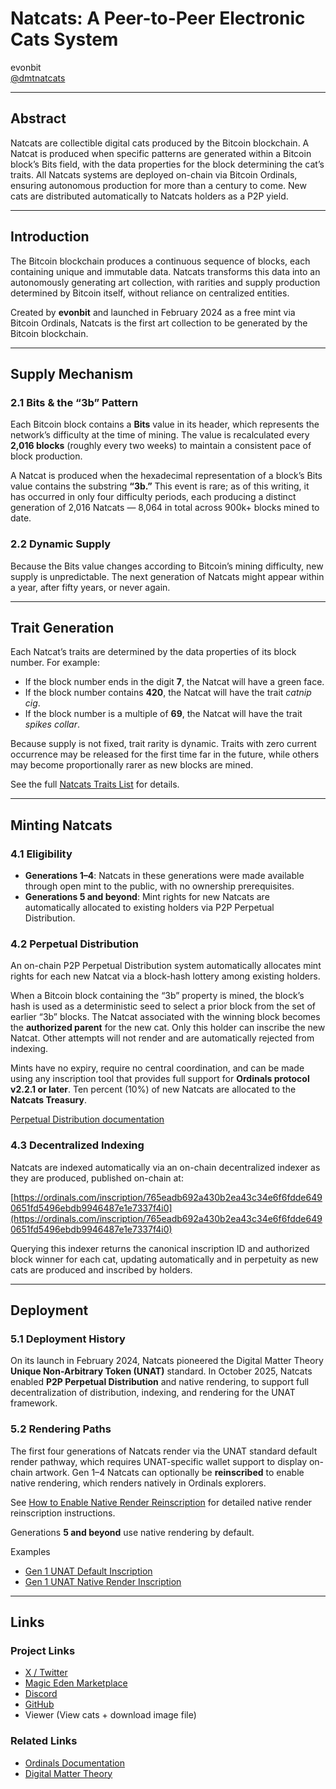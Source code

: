 # Natcats: A Peer-to-Peer Electronic Cats System  
evonbit  
[@dmtnatcats](https://x.com/dmtnatcats)  

---

## Abstract  
Natcats are collectible digital cats produced by the Bitcoin blockchain. A Natcat is produced when specific patterns are generated within a Bitcoin block’s Bits field, with the data properties for the block determining the cat’s traits. All Natcats systems are deployed on-chain via Bitcoin Ordinals, ensuring autonomous production for more than a century to come. New cats are distributed automatically to Natcats holders as a P2P yield.  

---

## Introduction  
The Bitcoin blockchain produces a continuous sequence of blocks, each containing unique and immutable data. Natcats transforms this data into an autonomously generating art collection, with rarities and supply production determined by Bitcoin itself, without reliance on centralized entities.  

Created by **evonbit** and launched in February 2024 as a free mint via Bitcoin Ordinals, Natcats is the first art collection to be generated by the Bitcoin blockchain.  

---

## Supply Mechanism  

### 2.1 Bits & the “3b” Pattern  
Each Bitcoin block contains a **Bits** value in its header, which represents the network’s difficulty at the time of mining. The value is recalculated every **2,016 blocks** (roughly every two weeks) to maintain a consistent pace of block production.  

A Natcat is produced when the hexadecimal representation of a block’s Bits value contains the substring **“3b.”** This event is rare; as of this writing, it has occurred in only four difficulty periods, each producing a distinct generation of 2,016 Natcats — 8,064 in total across 900k+ blocks mined to date.  

### 2.2 Dynamic Supply  
Because the Bits value changes according to Bitcoin’s mining difficulty, new supply is unpredictable. The next generation of Natcats might appear within a year, after fifty years, or never again.  

---

## Trait Generation  
Each Natcat’s traits are determined by the data properties of its block number. For example:  

- If the block number ends in the digit **7**, the Natcat will have a green face.  
- If the block number contains **420**, the Natcat will have the trait *catnip cig*.  
- If the block number is a multiple of **69**, the Natcat will have the trait *spikes collar*.  

Because supply is not fixed, trait rarity is dynamic. Traits with zero current occurrence may be released for the first time far in the future, while others may become proportionally rarer as new blocks are mined.  

See the full [Natcats Traits List](https://github.com/evonbit/bitcoin-native-systems/blob/main/Natcats/02-natcats-traits.md) for details.  

---

## Minting Natcats  

### 4.1 Eligibility  
- **Generations 1–4**: Natcats in these generations were made available through open mint to the public, with no ownership prerequisites.  
- **Generations 5 and beyond**: Mint rights for new Natcats are automatically allocated to existing holders via P2P Perpetual Distribution.  

### 4.2 Perpetual Distribution  
An on-chain P2P Perpetual Distribution system automatically allocates mint rights for each new Natcat via a block-hash lottery among existing holders.  

When a Bitcoin block containing the “3b” property is mined, the block’s hash is used as a deterministic seed to select a prior block from the set of earlier “3b” blocks. The Natcat associated with the winning block becomes the **authorized parent** for the new cat. Only this holder can inscribe the new Natcat. Other attempts will not render and are automatically rejected from indexing.  

Mints have no expiry, require no central coordination, and can be made using any inscription tool that provides full support for **Ordinals protocol v2.2.1 or later**. Ten percent (10%) of new Natcats are allocated to the **Natcats Treasury**.  

[Perpetual Distribution documentation](https://github.com/evonbit/bitcoin-native-systems/blob/main/Perpetual%20Distribution/01-about-perpetual-distribution.md)  

### 4.3 Decentralized Indexing  
Natcats are indexed automatically via an on-chain decentralized indexer as they are produced, published on-chain at:  

[https://ordinals.com/inscription/765eadb692a430b2ea43c34e6f6fdde6490651fd5496ebdb9946487e1e7337f4i0](https://ordinals.com/inscription/765eadb692a430b2ea43c34e6f6fdde6490651fd5496ebdb9946487e1e7337f4i0)  

Querying this indexer returns the canonical inscription ID and authorized block winner for each cat, updating automatically and in perpetuity as new cats are produced and inscribed by holders.  

---

## Deployment  

### 5.1 Deployment History  
On its launch in February 2024, Natcats pioneered the Digital Matter Theory **Unique Non-Arbitrary Token (UNAT)** standard. In October 2025, Natcats enabled **P2P Perpetual Distribution** and native rendering, to support full decentralization of distribution, indexing, and rendering for the UNAT framework.  

### 5.2 Rendering Paths  
The first four generations of Natcats render via the UNAT standard default render pathway, which requires UNAT-specific wallet support to display on-chain artwork. Gen 1–4 Natcats can optionally be **reinscribed** to enable native rendering, which renders natively in Ordinals explorers.  

See [How to Enable Native Render Reinscription](https://github.com/evonbit/bitcoin-native-systems/blob/main/Natcats/04-how-to-enable-native-render-reinscription.md) for detailed native render reinscription instructions.  

Generations **5 and beyond** use native rendering by default.  

Examples  
- [Gen 1 UNAT Default Inscription](https://ordinals.com/inscription/5c26e644c0a93f02f964182fdab436378405d0f6639ca20134f747b160457e76i0)  
- [Gen 1 UNAT Native Render Inscription](https://ordinals.com/inscription/4d71c795bf62a1a458c5411b2b2ab0cb35209bb0ed7b5614a401ec781beadbbfi0)  

---

## Links  

### Project Links  
- [X / Twitter](https://x.com/dmtnatcats)  
- [Magic Eden Marketplace](https://magiceden.io/ordinals/marketplace/dmtnatcats)  
- [Discord](https://discord.gg/PaQPwWXUSz)  
- [GitHub](https://github.com/evonbit)  
- Viewer (View cats + download image file)  

### Related Links  
- [Ordinals Documentation](https://docs.ordinals.com/)  
- [Digital Matter Theory](https://digital-matter-theory.gitbook.io/digital-matter-theory)  
